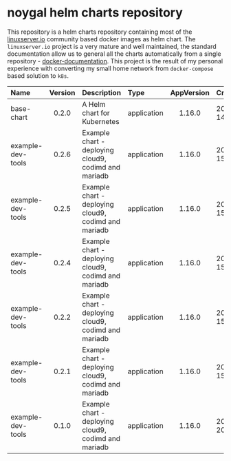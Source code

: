 # noygal helm charts repository

This repository is a helm charts repository containing most of the [linuxserver.io](https://www.linuxserver.io/) community based docker images as helm chart. The `linuxserver.io` project is a very mature and well maintained, the standard documentation allow us to general all the charts automatically from a single repository - [docker-documentation](https://github.com/linuxserver/docker-documentation). This project is the result of my personal experience with converting my small home network from `docker-compose` based solution to `k8s`.

|Name|Version|Description|Type|AppVersion|Created|Downloads
|:--|:-:|:--|:--|:--:|:--|:--:|
base-chart|0.2.0|A Helm chart for Kubernetes|application|1.16.0|2020-12-14T23:54:40.535612165Z|[link](https://github.com/noygal/helm/releases/download/base-chart-0.2.0/base-chart-0.2.0.tgz) 
example-dev-tools|0.2.6|Example chart - deploying cloud9, codimd and mariadb|application|1.16.0|2020-12-15T21:38:49.282772619Z|[link](https://github.com/noygal/helm/releases/download/example-dev-tools-0.2.6/example-dev-tools-0.2.6.tgz) 
example-dev-tools|0.2.5|Example chart - deploying cloud9, codimd and mariadb|application|1.16.0|2020-12-15T21:25:14.668920688Z|[link](https://github.com/noygal/helm/releases/download/example-dev-tools-0.2.5/example-dev-tools-0.2.5.tgz) 
example-dev-tools|0.2.4|Example chart - deploying cloud9, codimd and mariadb|application|1.16.0|2020-12-15T21:20:09.850292058Z|[link](https://github.com/noygal/helm/releases/download/example-dev-tools-0.2.4/example-dev-tools-0.2.4.tgz) 
example-dev-tools|0.2.2|Example chart - deploying cloud9, codimd and mariadb|application|1.16.0|2020-12-15T20:36:34.534695194Z|[link](https://github.com/noygal/helm/releases/download/example-dev-tools-0.2.2/example-dev-tools-0.2.2.tgz) 
example-dev-tools|0.2.1|Example chart - deploying cloud9, codimd and mariadb|application|1.16.0|2020-12-15T01:15:54.835903553Z|[link](https://github.com/noygal/helm/releases/download/example-dev-tools-0.2.1/example-dev-tools-0.2.1.tgz) 
example-dev-tools|0.1.0|Example chart - deploying cloud9, codimd and mariadb|application|1.16.0|2020-06-20T01:10:19.825505+03:00|[link](https://github.com/noygal/helm/releases/download/example-dev-tools-0.1.0/example-dev-tools-0.1.0.tgz) 
